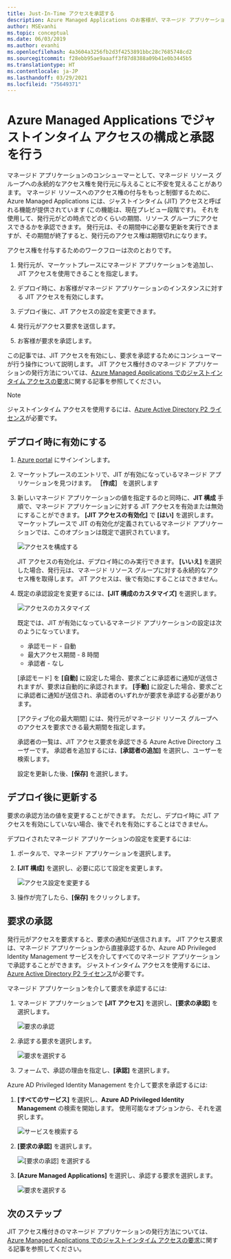 ```yaml
---
title: Just-In-Time アクセスを承認する
description: Azure Managed Applications のお客様が、マネージド アプリケーションへのジャストインタイム アクセス要求を承認する方法について説明します。
author: MSEvanhi
ms.topic: conceptual
ms.date: 06/03/2019
ms.author: evanhi
ms.openlocfilehash: 4a3604a3256fb2d3f4253891bbc28c7685748cd2
ms.sourcegitcommit: f28ebb95ae9aaaff3f87d8388a09b41e0b3445b5
ms.translationtype: HT
ms.contentlocale: ja-JP
ms.lasthandoff: 03/29/2021
ms.locfileid: "75649371"
---
```

# <a name="configure-and-approve-just-in-time-access-for-azure-managed-applications"></a>Azure Managed Applications でジャストインタイム アクセスの構成と承認を行う

マネージド アプリケーションのコンシューマーとして、マネージド リソース グループへの永続的なアクセス権を発行元に与えることに不安を覚えることがあります。 マネージド リソースへのアクセス権の付与をもっと制御するために、Azure Managed Applications には、ジャストインタイム (JIT) アクセスと呼ばれる機能が提供されています (この機能は、現在プレビュー段階です)。 それを使用して、発行元がどの時点でどのくらいの期間、リソース グループにアクセスできるかを承認できます。 発行元は、その期間中に必要な更新を実行できますが、その期間が終了すると、発行元のアクセス権は期限切れになります。

アクセス権を付与するためのワークフローは次のとおりです。

1. 発行元が、マーケットプレースにマネージド アプリケーションを追加し、JIT アクセスを使用できることを指定します。

1. デプロイ時に、お客様がマネージド アプリケーションのインスタンスに対する JIT アクセスを有効にします。

1. デプロイ後に、JIT アクセスの設定を変更できます。

1. 発行元がアクセス要求を送信します。

1. お客様が要求を承認します。

この記事では、JIT アクセスを有効にし、要求を承認するためにコンシューマーが行う操作について説明します。 JIT アクセス権付きのマネージド アプリケーションの発行方法については、[Azure Managed Applications でのジャストインタイム アクセスの要求](request-just-in-time-access.md)に関する記事を参照してください。

> [!NOTE]
> ジャストインタイム アクセスを使用するには、[Azure Active Directory P2 ライセンス](../../active-directory/privileged-identity-management/subscription-requirements.md)が必要です。

## <a name="enable-during-deployment"></a>デプロイ時に有効にする

1. [Azure portal](https://portal.azure.com) にサインインします。

1. マーケットプレースのエントリで、JIT が有効になっているマネージド アプリケーションを見つけます。 **［作成］** を選択します

1. 新しいマネージド アプリケーションの値を指定するのと同時に、**JIT 構成** 手順で、マネージド アプリケーションに対する JIT アクセスを有効または無効にすることができます。 **[JIT アクセスの有効化]** で **[はい]** を選択します。 マーケットプレースで JIT の有効化が定義されているマネージド アプリケーションでは、このオプションは既定で選択されています。

   ![アクセスを構成する](./media/approve-just-in-time-access/configure-jit-access.png)

   JIT アクセスの有効化は、デプロイ時にのみ実行できます。 **[いいえ]** を選択した場合、発行元は、マネージド リソース グループに対する永続的なアクセス権を取得します。 JIT アクセスは、後で有効にすることはできません。

1. 既定の承認設定を変更するには、**[JIT 構成のカスタマイズ]** を選択します。

   ![アクセスのカスタマイズ](./media/approve-just-in-time-access/customize-jit-access.png)

   既定では、JIT が有効になっているマネージド アプリケーションの設定は次のようになっています。

   * 承認モード - 自動
   * 最大アクセス期間 - 8 時間
   * 承認者 - なし

   [承認モード] を **[自動]** に設定した場合、要求ごとに承認者に通知が送信されますが、要求は自動的に承認されます。 **[手動]** に設定した場合、要求ごとに承認者に通知が送信され、承認者のいずれかが要求を承認する必要があります。

   [アクティブ化の最大期間] には、発行元がマネージド リソース グループへのアクセスを要求できる最大期間を指定します。

   承認者の一覧は、JIT アクセス要求を承認できる Azure Active Directory ユーザーです。 承認者を追加するには、**[承認者の追加]** を選択し、ユーザーを検索します。

   設定を更新した後、**[保存]** を選択します。

## <a name="update-after-deployment"></a>デプロイ後に更新する

要求の承認方法の値を変更することができます。 ただし、デプロイ時に JIT アクセスを有効にしていない場合、後でそれを有効にすることはできません。

デプロイされたマネージド アプリケーションの設定を変更するには:

1. ポータルで、マネージド アプリケーションを選択します。

1. **[JIT 構成]** を選択し、必要に応じて設定を変更します。

   ![アクセス設定を変更する](./media/approve-just-in-time-access/change-settings.png)

1. 操作が完了したら、**[保存]** をクリックします。

## <a name="approve-requests"></a>要求の承認

発行元がアクセスを要求すると、要求の通知が送信されます。 JIT アクセス要求は、マネージド アプリケーションから直接承認するか、Azure AD Privileged Identity Management サービスを介してすべてのマネージド アプリケーションで承認することができます。 ジャストインタイム アクセスを使用するには、[Azure Active Directory P2 ライセンス](../../active-directory/privileged-identity-management/subscription-requirements.md)が必要です。

マネージド アプリケーションを介して要求を承認するには:

1. マネージド アプリケーションで **[JIT アクセス]** を選択し、**[要求の承認]** を選択します。

   ![要求の承認](./media/approve-just-in-time-access/approve-requests.png)
 
1. 承認する要求を選択します。

   ![要求を選択する](./media/approve-just-in-time-access/select-request.png)

1. フォームで、承認の理由を指定し、**[承認]** を選択します。

Azure AD Privileged Identity Management を介して要求を承認するには:

1. **[すべてのサービス]** を選択し、**Azure AD Privileged Identity Management** の検索を開始します。 使用可能なオプションから、それを選択します。

   ![サービスを検索する](./media/approve-just-in-time-access/search.png)

1. **[要求の承認]** を選択します。

   ![[要求の承認] を選択する](./media/approve-just-in-time-access/select-approve-requests.png)

1. **[Azure Managed Applications]** を選択し、承認する要求を選択します。

   ![要求を選択する](./media/approve-just-in-time-access/view-requests.png)

## <a name="next-steps"></a>次のステップ

JIT アクセス権付きのマネージド アプリケーションの発行方法については、[Azure Managed Applications でのジャストインタイム アクセスの要求](request-just-in-time-access.md)に関する記事を参照してください。
